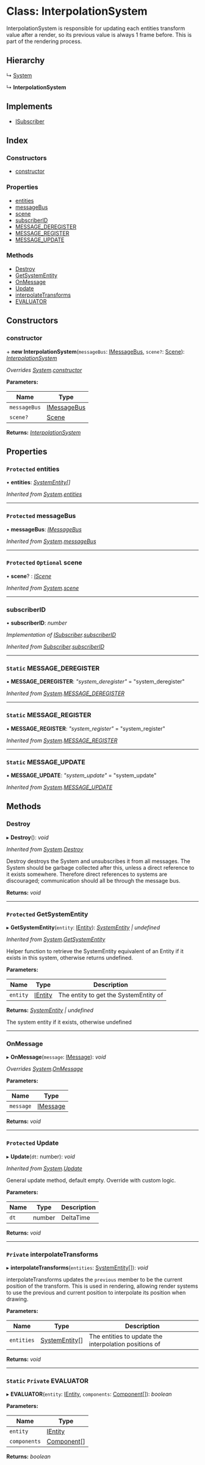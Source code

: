 
# Class: InterpolationSystem

InterpolationSystem is responsible for updating each entities transform value after a render, so
its previous value is always 1 frame before.
This is part of the rendering process.

## Hierarchy

  ↳ [System](_system_system_.system.md)

  ↳ **InterpolationSystem**

## Implements

* [ISubscriber](../interfaces/_message_isubscriber_.isubscriber.md)

## Index

### Constructors

* [constructor](_standard_interpolation_interpolation_system_.interpolationsystem.md#constructor)

### Properties

* [entities](_standard_interpolation_interpolation_system_.interpolationsystem.md#protected-entities)
* [messageBus](_standard_interpolation_interpolation_system_.interpolationsystem.md#protected-messagebus)
* [scene](_standard_interpolation_interpolation_system_.interpolationsystem.md#protected-optional-scene)
* [subscriberID](_standard_interpolation_interpolation_system_.interpolationsystem.md#subscriberid)
* [MESSAGE_DEREGISTER](_standard_interpolation_interpolation_system_.interpolationsystem.md#static-message_deregister)
* [MESSAGE_REGISTER](_standard_interpolation_interpolation_system_.interpolationsystem.md#static-message_register)
* [MESSAGE_UPDATE](_standard_interpolation_interpolation_system_.interpolationsystem.md#static-message_update)

### Methods

* [Destroy](_standard_interpolation_interpolation_system_.interpolationsystem.md#destroy)
* [GetSystemEntity](_standard_interpolation_interpolation_system_.interpolationsystem.md#protected-getsystementity)
* [OnMessage](_standard_interpolation_interpolation_system_.interpolationsystem.md#onmessage)
* [Update](_standard_interpolation_interpolation_system_.interpolationsystem.md#protected-update)
* [interpolateTransforms](_standard_interpolation_interpolation_system_.interpolationsystem.md#private-interpolatetransforms)
* [EVALUATOR](_standard_interpolation_interpolation_system_.interpolationsystem.md#static-private-evaluator)

## Constructors

###  constructor

\+ **new InterpolationSystem**(`messageBus`: [IMessageBus](../interfaces/_message_imessage_bus_.imessagebus.md), `scene?`: [Scene](_scene_scene_.scene.md)): *[InterpolationSystem](_standard_interpolation_interpolation_system_.interpolationsystem.md)*

*Overrides [System](_system_system_.system.md).[constructor](_system_system_.system.md#constructor)*

**Parameters:**

Name | Type |
------ | ------ |
`messageBus` | [IMessageBus](../interfaces/_message_imessage_bus_.imessagebus.md) |
`scene?` | [Scene](_scene_scene_.scene.md) |

**Returns:** *[InterpolationSystem](_standard_interpolation_interpolation_system_.interpolationsystem.md)*

## Properties

### `Protected` entities

• **entities**: *[SystemEntity](_system_system_entity_.systementity.md)[]*

*Inherited from [System](_system_system_.system.md).[entities](_system_system_.system.md#protected-entities)*

___

### `Protected` messageBus

• **messageBus**: *[IMessageBus](../interfaces/_message_imessage_bus_.imessagebus.md)*

*Inherited from [System](_system_system_.system.md).[messageBus](_system_system_.system.md#protected-messagebus)*

___

### `Protected` `Optional` scene

• **scene**? : *[IScene](../interfaces/_scene_iscene_.iscene.md)*

*Inherited from [System](_system_system_.system.md).[scene](_system_system_.system.md#protected-optional-scene)*

___

###  subscriberID

• **subscriberID**: *number*

*Implementation of [ISubscriber](../interfaces/_message_isubscriber_.isubscriber.md).[subscriberID](../interfaces/_message_isubscriber_.isubscriber.md#subscriberid)*

*Inherited from [Subscriber](_message_subscriber_.subscriber.md).[subscriberID](_message_subscriber_.subscriber.md#subscriberid)*

___

### `Static` MESSAGE_DEREGISTER

▪ **MESSAGE_DEREGISTER**: *"system_deregister"* = "system_deregister"

*Inherited from [System](_system_system_.system.md).[MESSAGE_DEREGISTER](_system_system_.system.md#static-message_deregister)*

___

### `Static` MESSAGE_REGISTER

▪ **MESSAGE_REGISTER**: *"system_register"* = "system_register"

*Inherited from [System](_system_system_.system.md).[MESSAGE_REGISTER](_system_system_.system.md#static-message_register)*

___

### `Static` MESSAGE_UPDATE

▪ **MESSAGE_UPDATE**: *"system_update"* = "system_update"

*Inherited from [System](_system_system_.system.md).[MESSAGE_UPDATE](_system_system_.system.md#static-message_update)*

## Methods

###  Destroy

▸ **Destroy**(): *void*

*Inherited from [System](_system_system_.system.md).[Destroy](_system_system_.system.md#destroy)*

Destroy destroys the System and unsubscribes it from all messages.
The System should be garbage collected after this, unless a direct
reference to it exists somewhere. Therefore direct references to
systems are discouraged; communication should all be through the
message bus.

**Returns:** *void*

___

### `Protected` GetSystemEntity

▸ **GetSystemEntity**(`entity`: [IEntity](../interfaces/_entity_ientity_.ientity.md)): *[SystemEntity](_system_system_entity_.systementity.md) | undefined*

*Inherited from [System](_system_system_.system.md).[GetSystemEntity](_system_system_.system.md#protected-getsystementity)*

Helper function to retrieve the SystemEntity equivalent of an
Entity if it exists in this system, otherwise returns undefined.

**Parameters:**

Name | Type | Description |
------ | ------ | ------ |
`entity` | [IEntity](../interfaces/_entity_ientity_.ientity.md) | The entity to get the SystemEntity of |

**Returns:** *[SystemEntity](_system_system_entity_.systementity.md) | undefined*

The system entity if it exists, otherwise undefined

___

###  OnMessage

▸ **OnMessage**(`message`: [IMessage](../interfaces/_message_imessage_.imessage.md)): *void*

*Overrides [System](_system_system_.system.md).[OnMessage](_system_system_.system.md#onmessage)*

**Parameters:**

Name | Type |
------ | ------ |
`message` | [IMessage](../interfaces/_message_imessage_.imessage.md) |

**Returns:** *void*

___

### `Protected` Update

▸ **Update**(`dt`: number): *void*

*Inherited from [System](_system_system_.system.md).[Update](_system_system_.system.md#protected-update)*

General update method, default empty. Override with custom logic.

**Parameters:**

Name | Type | Description |
------ | ------ | ------ |
`dt` | number | DeltaTime  |

**Returns:** *void*

___

### `Private` interpolateTransforms

▸ **interpolateTransforms**(`entities`: [SystemEntity](_system_system_entity_.systementity.md)[]): *void*

interpolateTransforms updates the `previous` member to be the current position of the transform.
This is used in rendering, allowing render systems to use the previous and current position to
interpolate its position when drawing.

**Parameters:**

Name | Type | Description |
------ | ------ | ------ |
`entities` | [SystemEntity](_system_system_entity_.systementity.md)[] | The entities to update the interpolation positions of  |

**Returns:** *void*

___

### `Static` `Private` EVALUATOR

▸ **EVALUATOR**(`entity`: [IEntity](../interfaces/_entity_ientity_.ientity.md), `components`: [Component](_component_component_.component.md)[]): *boolean*

**Parameters:**

Name | Type |
------ | ------ |
`entity` | [IEntity](../interfaces/_entity_ientity_.ientity.md) |
`components` | [Component](_component_component_.component.md)[] |

**Returns:** *boolean*
